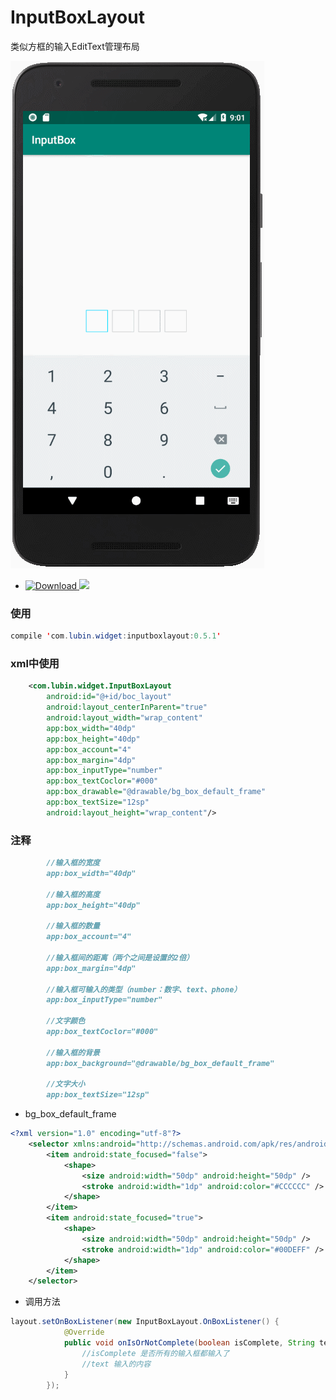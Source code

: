 # InputBoxLayout
类似方框的输入EditText管理布局


![](img/GIF.gif)

* [ ![Download](https://api.bintray.com/packages/lubin/LubinBottomTabBar/InputBoxLayout/images/download.svg) ](https://bintray.com/lubin/LubinBottomTabBar/InputBoxLayout/_latestVersion)
![](https://img.shields.io/badge/author-Lubin-red.svg)

### 使用

```java
compile 'com.lubin.widget:inputboxlayout:0.5.1'
```
### xml中使用
```xml
    <com.lubin.widget.InputBoxLayout
        android:id="@+id/boc_layout"
        android:layout_centerInParent="true"
        android:layout_width="wrap_content"
        app:box_width="40dp"
        app:box_height="40dp"
        app:box_account="4"
        app:box_margin="4dp"
        app:box_inputType="number"
        app:box_textCoclor="#000"
        app:box_drawable="@drawable/bg_box_default_frame"
        app:box_textSize="12sp"
        android:layout_height="wrap_content"/>
```
### 注释
```markdown
        //输入框的宽度
        app:box_width="40dp"
        
        //输入框的高度
        app:box_height="40dp"
        
        //输入框的数量
        app:box_account="4"
        
        //输入框间的距离（两个之间是设置的2倍）
        app:box_margin="4dp"
        
        //输入框可输入的类型（number：数字、text、phone）
        app:box_inputType="number"
        
        //文字颜色
        app:box_textCoclor="#000"
        
        //输入框的背景
        app:box_background="@drawable/bg_box_default_frame"
        
        //文字大小
        app:box_textSize="12sp"
```
* bg_box_default_frame

```xml
<?xml version="1.0" encoding="utf-8"?>
    <selector xmlns:android="http://schemas.android.com/apk/res/android">
        <item android:state_focused="false">
            <shape>
                <size android:width="50dp" android:height="50dp" />
                <stroke android:width="1dp" android:color="#CCCCCC" />
            </shape>
        </item>
        <item android:state_focused="true">
            <shape>
                <size android:width="50dp" android:height="50dp" />
                <stroke android:width="1dp" android:color="#00DEFF" />
            </shape>
        </item>
    </selector>
```

* 调用方法

````java
layout.setOnBoxListener(new InputBoxLayout.OnBoxListener() {
            @Override
            public void onIsOrNotComplete(boolean isComplete, String text) {
                //isComplete 是否所有的输入框都输入了
                //text 输入的内容
            }
        });
````




